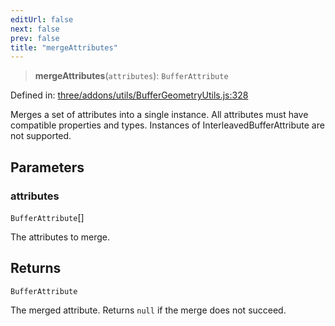 ```yaml
---
editUrl: false
next: false
prev: false
title: "mergeAttributes"
---
```


> **mergeAttributes**(`attributes`): `BufferAttribute`

Defined in: [three/addons/utils/BufferGeometryUtils.js:328](https://github.com/DefinitelyMaybe/three-i18n/blob/fa57b79433d1c349ffb23a78727299c8d4190136/three/addons/utils/BufferGeometryUtils.js#L328)

Merges a set of attributes into a single instance. All attributes must have compatible properties and types.
Instances of InterleavedBufferAttribute are not supported.

## Parameters

### attributes

`BufferAttribute`[]

The attributes to merge.

## Returns

`BufferAttribute`

The merged attribute. Returns `null` if the merge does not succeed.
